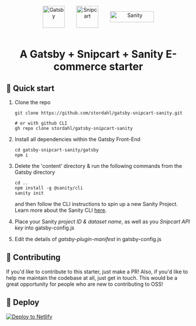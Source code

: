 <p align="center" style="display:flex; align-items:center; justify-content:center;">
  <a href="https://www.gatsbyjs.com" style="margin:1rem;">
    <img alt="Gatsby" src="https://www.gatsbyjs.com/Gatsby-Monogram.svg" width="60" height="60"/>
  </a>
  <a href="https://www.snipcart.com" style="margin:1rem;">
    <img alt="Snipcart" src="https://snipcart.com/media/204311/data-structure-logo.png" width="60" height="60"/> 
  </a>
  <a href="https://www.sanity.io" style="margin:1rem;">
    <img alt="Sanity" src="https://www.sanity.io/static/images/logo.png" width="120" height="30"/>
  </a>
</p>
<h1 align="center">
  A Gatsby + Snipcart + Sanity E-commerce starter
</h1>

## 🚀 Quick start

1.  Clone the repo

    ```shell
    git clone https://github.com/stordahl/gatsby-snipcart-sanity.git

    # or with github CLI
    gh repo clone stordahl/gatsby-snipcart-sanity
    ```

2.  Install all dependencies within the Gatsby Front-End

    ```shell
    cd gatsby-snipcart-sanity/gatsby
    npm i
    ```

3.  Delete the 'content' directory & run the following commands from the Gatsby directory
    ```shell
    cd ..
    npm install -g @sanity/cli 
    sanity init
    ```
    and then follow the CLI instructions to spin up a new Sanity Project. Learn more about the Sanity CLI [here](https://www.sanity.io/docs/getting-started-with-sanity-cli).

4. Place your Sanity *project ID & dataset name*, as well as you *Snipcart API key* into gatsby-config.js 

5. Edit the details of *gatsby-plugin-manifest* in gatsby-config.js


## 👋 Contributing

If you'd like to contribute to this starter, just make a PR! Also, if you'd like to help me maintain the codebase at all, just get in touch. This would be a great opportunity for people who are new to contributing to OSS!


## 💫 Deploy

[![Deploy to Netlify](https://www.netlify.com/img/deploy/button.svg)](https://app.netlify.com/start/deploy?repository=https://github.com/stordahl/gatsby-snipcart-sanity)


